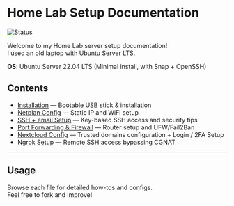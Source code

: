 # Home Lab Setup Documentation
![Status](https://img.shields.io/badge/Home%20Lab-Server-blueviolet?style=flat-square)

Welcome to my Home Lab server setup documentation!   
I used an old laptop with Ubuntu Server LTS.

**OS**: Ubuntu Server 22.04 LTS (Minimal install, with Snap + OpenSSH)

## Contents

- [Installation](setup-installation.md) — Bootable USB stick & installation
- [Netplan Config](netplan-config.md) — Static IP and WiFi setup
- [SSH + email Setup](ssh-setup.md) — Key-based SSH access and security tips  
- [Port Forwarding & Firewall](port-forwarding.md) — Router setup and UFW/Fail2Ban
- [Nextcloud Config](nextcloud.md) — Trusted domains configuration + Login / 2FA Setup
- [Ngrok Setup](ngrok-setup.md) — Remote SSH access bypassing CGNAT  

---

## Usage

Browse each file for detailed how-tos and configs.  
Feel free to fork and improve!
